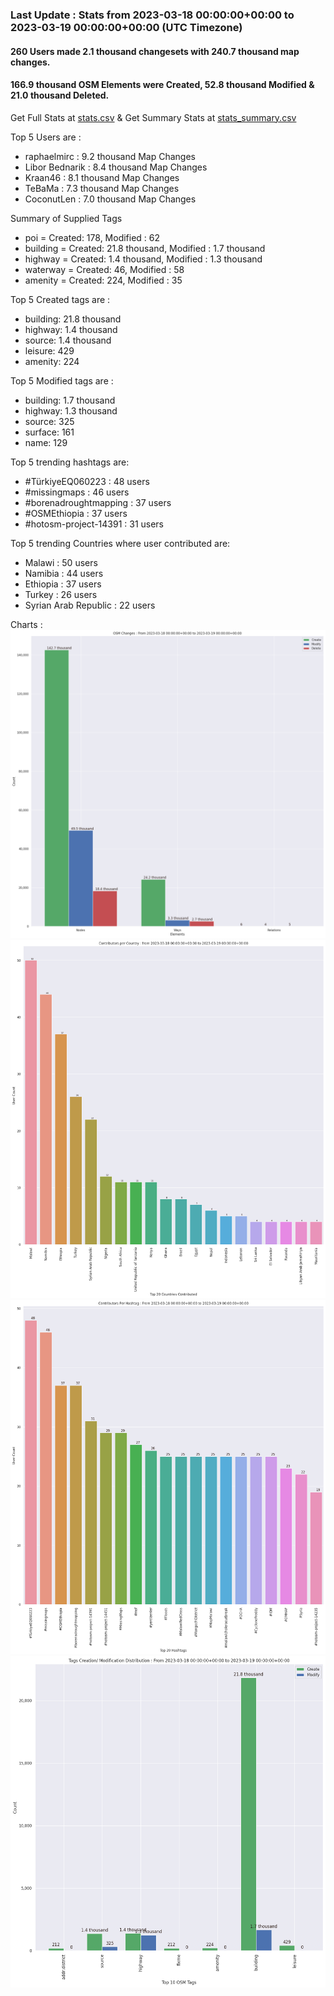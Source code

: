 ### Last Update : Stats from 2023-03-18 00:00:00+00:00 to 2023-03-19 00:00:00+00:00 (UTC Timezone)

#### 260 Users made 2.1 thousand changesets with 240.7 thousand map changes.
#### 166.9 thousand OSM Elements were Created, 52.8 thousand Modified & 21.0 thousand Deleted.
Get Full Stats at [stats.csv](/stats/hotosm/Daily/stats.csv)
 & Get Summary Stats at [stats_summary.csv](/stats/hotosm/Daily/stats_summary.csv)

Top 5 Users are : 
- raphaelmirc : 9.2 thousand Map Changes
- Libor Bednarik : 8.4 thousand Map Changes
- Kraan46 : 8.1 thousand Map Changes
- TeBaMa : 7.3 thousand Map Changes
- CoconutLen : 7.0 thousand Map Changes

Summary of Supplied Tags
- poi = Created: 178, Modified : 62
- building = Created: 21.8 thousand, Modified : 1.7 thousand
- highway = Created: 1.4 thousand, Modified : 1.3 thousand
- waterway = Created: 46, Modified : 58
- amenity = Created: 224, Modified : 35


Top 5 Created tags are :
- building: 21.8 thousand
- highway: 1.4 thousand
- source: 1.4 thousand
- leisure: 429
- amenity: 224


Top 5 Modified tags are :
- building: 1.7 thousand
- highway: 1.3 thousand
- source: 325
- surface: 161
- name: 129


Top 5 trending hashtags are:
- #TürkiyeEQ060223 : 48 users
- #missingmaps : 46 users
- #borenadroughtmapping : 37 users
- #OSMEthiopia : 37 users
- #hotosm-project-14391 : 31 users


Top 5 trending Countries where user contributed are:
- Malawi : 50 users
- Namibia : 44 users
- Ethiopia : 37 users
- Turkey : 26 users
- Syrian Arab Republic : 22 users


 Charts : 
![Alt text](./stats_osm_changes.png) 
![Alt text](./stats_users_per_country.png) 
![Alt text](./stats_users_per_hashtag.png) 
![Alt text](./stats_tags.png) 

